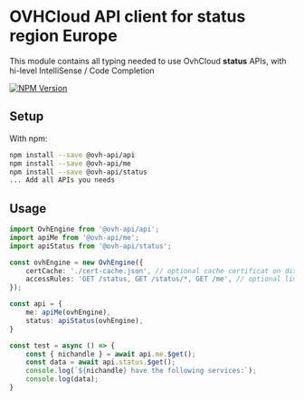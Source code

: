 # OVHCloud API client for **status** region Europe

This module contains all typing needed to use OvhCloud **status** APIs, with hi-level IntelliSense / Code Completion

[![NPM Version](https://img.shields.io/npm/v/@ovh-api/status.svg?style=flat)](https://www.npmjs.org/package/@ovh-api/status)

## Setup

With npm:

```bash
npm install --save @ovh-api/api
npm install --save @ovh-api/me
npm install --save @ovh-api/status
... Add all APIs you needs
```

## Usage

```typescript
import OvhEngine from '@ovh-api/api';
import apiMe from '@ovh-api/me';
import apiStatus from '@ovh-api/status';

const ovhEngine = new OvhEngine({ 
    certCache: './cert-cache.json', // optional cache certificat on disk.
    accessRules: 'GET /status, GET /status/*, GET /me', // optional limit the requested privileges.
});

const api = {
    me: apiMe(ovhEngine),
    status: apiStatus(ovhEngine),
}

const test = async () => {
    const { nichandle } = await api.me.$get();
    const data = await api.status.$get();
    console.log(`${nichandle} have the following services:`);
    console.log(data);
}
```
